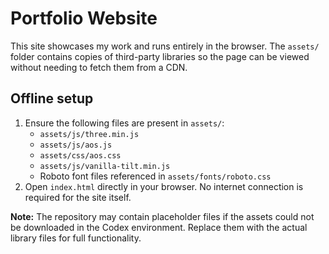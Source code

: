 # Portfolio Website

This site showcases my work and runs entirely in the browser. The `assets/` folder contains copies of third-party libraries so the page can be viewed without needing to fetch them from a CDN.

## Offline setup

1. Ensure the following files are present in `assets/`:
   - `assets/js/three.min.js`
   - `assets/js/aos.js`
   - `assets/css/aos.css`
   - `assets/js/vanilla-tilt.min.js`
   - Roboto font files referenced in `assets/fonts/roboto.css`
2. Open `index.html` directly in your browser. No internet connection is required for the site itself.

**Note:** The repository may contain placeholder files if the assets could not be downloaded in the Codex environment. Replace them with the actual library files for full functionality.
